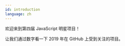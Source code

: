 ```yaml
---
id: introduction
language: zh
---
```


欢迎来到第四届 JavaScript 明星项目！

让我们通过数字看一下 2019 年在 GitHub 上受到关注的项目。
